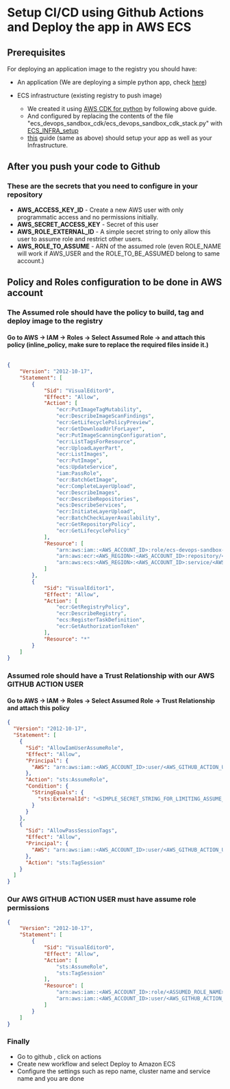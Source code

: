 # Setup CI/CD using Github Actions and Deploy the app in AWS ECS

## Prerequisites

For deploying an application image to the registry you should have:

- An application (We are deploying a simple python app, check [here](https://aws.amazon.com/blogs/containers/create-a-ci-cd-pipeline-for-amazon-ecs-with-github-actions-and-aws-codebuild-tests/))
- ECS infrastructure (existing registry to push image)

  - We created it using [AWS CDK for python](https://docs.aws.amazon.com/cdk/latest/guide/work-with-cdk-python.html) by following above guide.
  - And configured by replacing the contents of the file "ecs_devops_sandbox_cdk/ecs_devops_sandbox_cdk_stack.py" with [ECS_INFRA_setup](ECS_INFRA_setup.py)
  - [this](https://aws.amazon.com/blogs/containers/create-a-ci-cd-pipeline-for-amazon-ecs-with-github-actions-and-aws-codebuild-tests/) guide (same as above) should setup your app as well as your Infrastructure.

## After you push your code to Github

### These are the secrets that you need to configure in your repository

- __AWS_ACCESS_KEY_ID__ - Create a new AWS user with only programmatic access and no permissions initially.
- __AWS_SECRET_ACCESS_KEY__ - Secret of this user
- __AWS_ROLE_EXTERNAL_ID__ - A simple secret string to only allow this user to assume role and restrict other users.
- __AWS_ROLE_TO_ASSUME__ - ARN of the assumed role (even ROLE_NAME will work if AWS_USER and the ROLE_TO_BE_ASSUMED belong to same account.)

## Policy and Roles configuration to be done in AWS account

### The Assumed role should have the policy to build, tag and deploy image to the registry

#### Go to AWS -> IAM -> Roles -> Select Assumed Role -> and attach this policy (inline_policy, make sure to replace the required files inside it.)

```json

{
    "Version": "2012-10-17",
    "Statement": [
        {
            "Sid": "VisualEditor0",
            "Effect": "Allow",
            "Action": [
                "ecr:PutImageTagMutability",
                "ecr:DescribeImageScanFindings",
                "ecr:GetLifecyclePolicyPreview",
                "ecr:GetDownloadUrlForLayer",
                "ecr:PutImageScanningConfiguration",
                "ecr:ListTagsForResource",
                "ecr:UploadLayerPart",
                "ecr:ListImages",
                "ecr:PutImage",
                "ecs:UpdateService",
                "iam:PassRole",
                "ecr:BatchGetImage",
                "ecr:CompleteLayerUpload",
                "ecr:DescribeImages",
                "ecr:DescribeRepositories",
                "ecs:DescribeServices",
                "ecr:InitiateLayerUpload",
                "ecr:BatchCheckLayerAvailability",
                "ecr:GetRepositoryPolicy",
                "ecr:GetLifecyclePolicy"
            ],
            "Resource": [
                "arn:aws:iam::<AWS_ACCOUNT_ID>:role/ecs-devops-sandbox-execution-role",
                "arn:aws:ecr:<AWS_REGION>:<AWS_ACCOUNT_ID>:repository/<AWS_REGISTRY_NAME>",
                "arn:aws:ecs:<AWS_REGION>:<AWS_ACCOUNT_ID>:service/<AWS_ECS_CLUSTER_NAME>/<AWS_ECS_CLUSTER_SERVICE_NAME>"
            ]
        },
        {
            "Sid": "VisualEditor1",
            "Effect": "Allow",
            "Action": [
                "ecr:GetRegistryPolicy",
                "ecr:DescribeRegistry",
                "ecs:RegisterTaskDefinition",
                "ecr:GetAuthorizationToken"
            ],
            "Resource": "*"
        }
    ]
}
```

### Assumed role should have a Trust Relationship with our AWS GITHUB ACTION USER

#### Go to AWS -> IAM -> Roles -> Select Assumed Role -> Trust Relationship and attach this policy

```json
{
  "Version": "2012-10-17",
  "Statement": [
    {
      "Sid": "AllowIamUserAssumeRole",
      "Effect": "Allow",
      "Principal": {
        "AWS": "arn:aws:iam::<AWS_ACCOUNT_ID>:user/<AWS_GITHUB_ACTION_USER_NAME>"
      },
      "Action": "sts:AssumeRole",
      "Condition": {
        "StringEquals": {
          "sts:ExternalId": "<SIMPLE_SECRET_STRING_FOR_LIMITING_ASSUME_ROLE_ACCESS>"
        }
      }
    },
    {
      "Sid": "AllowPassSessionTags",
      "Effect": "Allow",
      "Principal": {
        "AWS": "arn:aws:iam::<AWS_ACCOUNT_ID>:user/<AWS_GITHUB_ACTION_USER_NAME>"
      },
      "Action": "sts:TagSession"
    }
  ]
}

```

### Our AWS GITHUB ACTION USER must have assume role permissions

```json
{
    "Version": "2012-10-17",
    "Statement": [
        {
            "Sid": "VisualEditor0",
            "Effect": "Allow",
            "Action": [
                "sts:AssumeRole",
                "sts:TagSession"
            ],
            "Resource": [
                "arn:aws:iam::<AWS_ACCOUNT_ID>:role/<ASSUMED_ROLE_NAME>",
                "arn:aws:iam::<AWS_ACCOUNT_ID>:user/<AWS_GITHUB_ACTION_USER_NAME>"
            ]
        }
    ]
}
```

### Finally

- Go to github , click on actions
- Create new workflow and select Deploy to Amazon ECS
- Configure the settings such as repo name, cluster name and service name and you are done

